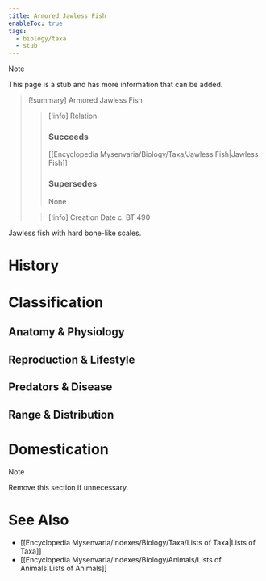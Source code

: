 ```yaml
---
title: Armored Jawless Fish
enableToc: true
tags:
  - biology/taxa
  - stub
---
```


> [!note]
> This page is a stub and has more information that can be added.

> [!summary] Armored Jawless Fish
> > [!info] Relation
> > ### Succeeds
> > [[Encyclopedia Mysenvaria/Biology/Taxa/Jawless Fish|Jawless Fish]]
> > ### Supersedes
> > None
>
> > [!info] Creation Date
> > c. BT 490

Jawless fish with hard bone-like scales.
# History

# Classification
## Anatomy & Physiology

## Reproduction & Lifestyle

## Predators & Disease

## Range & Distribution

# Domestication

> [!note]
> Remove this section if unnecessary.
# See Also
- [[Encyclopedia Mysenvaria/Indexes/Biology/Taxa/Lists of Taxa|Lists of Taxa]]
- [[Encyclopedia Mysenvaria/Indexes/Biology/Animals/Lists of Animals|Lists of Animals]]
